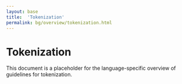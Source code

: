 ```yaml
---
layout: base
title:  'Tokenization'
permalink: bg/overview/tokenization.html
---
```


# Tokenization

This document is a placeholder for the language-specific overview of
guidelines for tokenization.
